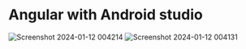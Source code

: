 # Angular with Android studio




![Screenshot 2024-01-12 004214](https://github.com/aravind048/ng-with-android/assets/59740040/fc77cdef-c9e5-420b-b35c-b26ee9c85bdd)
![Screenshot 2024-01-12 004131](https://github.com/aravind048/ng-with-android/assets/59740040/581da04a-8709-4239-b892-d3b06e6ec1ae)



